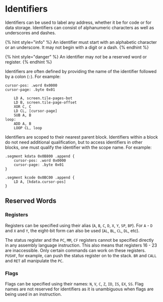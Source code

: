 # Identifiers

Identifiers can be used to label any address, whether it be for code or for data storage. Identifiers can consist of alphanumeric characters as well as underscores and dashes.

{% hint style="info" %}
An identifier must start with an alphabetic character or an underscore. It may not begin with a digit or a dash.
{% endhint %}

{% hint style="danger" %}
An identifier may _not_ be a reserved word or register.
{% endhint %}

Identifiers are often defined by providing the name of the identifier followed by a colon \(`:`\). For example:

```text
cursor-pos: .word 0x0000
cursor-page: .byte 0x01

    LD A, screen.tile-pages-bot
    LD B, screen.tile-page-offset
    XOR C, C
    LD CL, [cursor-page]
    SUB A, B
loop:
    ADD A, B
    LOOP CL, loop
```

Identifiers are scoped to their nearest parent block. Identifiers within a block do not need additional qualification, but to access identifiers in other blocks, one must qualify the identifier with the scope name. For example:

```text
.segment kdata 0x0B800 .append {
    cursor-pos: .word 0x0000
    cursor-page: .byte 0x01
}

.segment kcode 0x0BC00 .append {
    LD A, [kdata.cursor-pos]
}
```

## Reserved Words

### Registers

Registers can be specified using their alias \(`A`, `B`, `C`, `D`, `X`, `Y`, `SP`, `BP`\). For `A` - `D` and `X` and `Y`, the eight-bit form can also be used \(`AL`, `BL`, `CL`, `DL`, etc\).

The status register and the `PC`, `MM`, `CF` registers cannot be specified directly in any assembly language instruction. This also means that registers 16 - 23 are inaccessible. Only certain commands can work on these registers. `PUSHF`, for example, can push the status register on to the stack. `BR` and `CALL` and `RET` all manipulate the `PC`.

### Flags

Flags can be specified using their names: `N`, `V`, `C`, `Z`, `ID`, `IS`, `EX`, `SS`. Flag names are not reserved for identifiers as it is unambiguous when flags are being used in an instruction.

